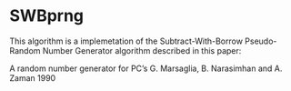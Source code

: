 SWBprng
=======

This algorithm is a implemetation of the Subtract-With-Borrow Pseudo-Random
Number Generator algorithm described in this paper:

  A random number generator for PC’s
  G. Marsaglia, B. Narasimhan and A. Zaman
  1990

